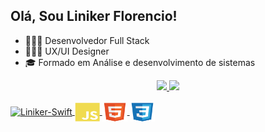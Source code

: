 ## Olá, Sou Liniker Florencio!

- 👨🏻‍💻 Desenvolvedor Full Stack
- 👨🏻‍💻 UX/UI Designer
- 🎓 Formado em Análise e desenvolvimento de sistemas 

<div align="center">
  <a href="https://github.com/Linikerflorencio">
  <img width=48%" src="https://github-readme-stats.vercel.app/api?username=Linikerflorencio&show_icons=true&theme=dark&include_all_commits=true&count_private=true"/>
  <img width="48%" src="https://github-readme-stats.vercel.app/api/top-langs/?username=Linikerflorencio&layout=compact&langs_count=7&theme=dark"/>
</div>
  
  <div style="display: inline_block"><br>
  <img align="center" alt="Liniker-Swift"height="30" widht="40" src="https://cdn.jsdelivr.net/gh/devicons/devicon/icons/swift/swift-original.svg" />
  <img align="center" alt="Rafa-Js" height="30" width="40" src="https://raw.githubusercontent.com/devicons/devicon/master/icons/javascript/javascript-plain.svg">
  <img align="center" alt="Rafa-HTML" height="30" width="40" src="https://raw.githubusercontent.com/devicons/devicon/master/icons/html5/html5-original.svg">
  <img align="center" alt="Rafa-CSS" height="30" width="40" src="https://raw.githubusercontent.com/devicons/devicon/master/icons/css3/css3-original.svg">
</div>
